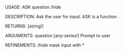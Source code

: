 USAGE:
     ASK question /hide

DESCRIPTION:
     Ask the user for input.
     ASK is a function .

RETURNS: [string!]

ARGUMENTS:
    question [any-series!]
        Prompt to user

REFINEMENTS:
    /hide
        mask input with *
